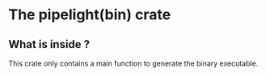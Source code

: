 # The pipelight(bin) crate

## What is inside ?

This crate only contains a main function to generate the binary executable.
